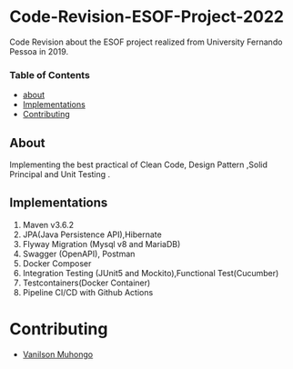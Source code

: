 # Code-Revision-ESOF-Project-2022

Code Revision about the ESOF project realized from University Fernando Pessoa in 2019.


### Table of Contents
- [about](#about)
- [Implementations](#implementations)
- [Contributing](#contributing)


## About
Implementing the best practical of Clean Code, Design Pattern ,Solid Principal and Unit Testing .


## Implementations
1. Maven v3.6.2
2. JPA(Java Persistence API),Hibernate
3. Flyway Migration (Mysql v8 and MariaDB)
4. Swagger (OpenAPI), Postman 
5. Docker Composer
6. Integration Testing (JUnit5 and Mockito),Functional Test(Cucumber)
7. Testcontainers(Docker Container)
8. Pipeline CI/CD with Github Actions

# Contributing
- [Vanilson Muhongo](https://www.github.com/edsonwade)
